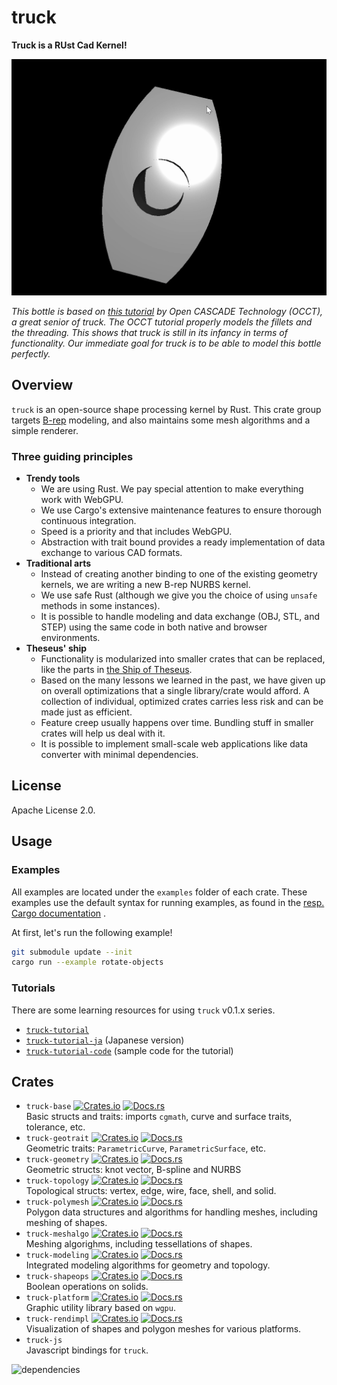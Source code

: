 # truck

**Truck is a RUst Cad Kernel!**

![A bottle modeled with truck](example.gif)

*This bottle is based on [this tutorial](https://dev.opencascade.org/doc/overview/html/occt__tutorial.html)
by Open CASCADE Technology (OCCT), a great senior of truck.
The OCCT tutorial properly models the fillets and the threading.
This shows that truck is still in its infancy in terms of functionality.
Our immediate goal for truck is to be able to model this bottle perfectly.*

## Overview

`truck` is an open-source shape processing kernel by Rust. This crate group targets
[B-rep](https://en.wikipedia.org/wiki/Boundary_representation) modeling,
and also maintains some mesh algorithms and a simple renderer.

### Three guiding principles

- **Trendy tools**
  - We are using Rust. We pay special attention to make everything work with WebGPU.
  - We use Cargo's extensive maintenance features to ensure thorough continuous integration.
  - Speed is a priority and that includes WebGPU.
  - Abstraction with trait bound provides a ready implementation of data exchange to various CAD formats.
- **Traditional arts**
  - Instead of creating another binding to one of the existing geometry kernels, we are writing a new B-rep NURBS kernel.
  - We use safe Rust (although we give you the choice of using `unsafe` methods in some instances).
  - It is possible to handle modeling and data exchange (OBJ, STL, and STEP) using the same code in both native and browser environments.
- **Theseus' ship**
  - Functionality is modularized into smaller crates that can be replaced, like
    the parts in [the Ship of Theseus](https://en.wikipedia.org/wiki/Ship_of_Theseus).
  - Based on the many lessons we learned in the past, we have given up on overall
    optimizations that a single library/crate would afford. A collection of
    individual, optimized crates carries less risk and can be made just as efficient.
  - Feature creep usually happens over time. Bundling stuff in smaller crates will help us deal with it.
  - It is possible to implement small-scale web applications like data converter with minimal dependencies.

## License

Apache License 2.0.

## Usage

### Examples

All examples are located under the `examples` folder of each crate.
These examples use the default syntax for running examples, as found in the
[resp. Cargo documentation](https://doc.rust-lang.org/cargo/reference/cargo-targets.html#examples) .

At first, let's run the following example!

```bash
git submodule update --init
cargo run --example rotate-objects
```

### Tutorials

There are some learning resources for using `truck` v0.1.x series.

- [`truck-tutorial`](https://ricos.gitlab.io/truck-tutorial/v0.1/)
- [`truck-tutorial-ja`](https://ricos.gitlab.io/truck-tutorial-ja/v0.1/)
  (Japanese version)
- [`truck-tutorial-code`](https://github.com/ricosjp/truck-tutorial-code/tree/v0.1)
  (sample code for the tutorial)

## Crates

- `truck-base` [![Crates.io](https://img.shields.io/crates/v/truck-base.svg)](https://crates.io/crates/truck-base) [![Docs.rs](https://docs.rs/truck-base/badge.svg)](https://docs.rs/truck-base)  
Basic structs and traits: imports `cgmath`, curve and surface traits, tolerance, etc.
- `truck-geotrait` [![Crates.io](https://img.shields.io/crates/v/truck-geotrait.svg)](https://crates.io/crates/truck-geotrait) [![Docs.rs](https://docs.rs/truck-geotrait/badge.svg)](https://docs.rs/truck-geotrait)  
Geometric traits: `ParametricCurve`, `ParametricSurface`, etc.
- `truck-geometry` [![Crates.io](https://img.shields.io/crates/v/truck-geometry.svg)](https://crates.io/crates/truck-geometry) [![Docs.rs](https://docs.rs/truck-geometry/badge.svg)](https://docs.rs/truck-geometry)  
Geometric structs: knot vector, B-spline and NURBS
- `truck-topology` [![Crates.io](https://img.shields.io/crates/v/truck-topology.svg)](https://crates.io/crates/truck-topology) [![Docs.rs](https://docs.rs/truck-topology/badge.svg)](https://docs.rs/truck-topology)  
Topological structs: vertex, edge, wire, face, shell, and solid.
- `truck-polymesh` [![Crates.io](https://img.shields.io/crates/v/truck-polymesh.svg)](https://crates.io/crates/truck-polymesh) [![Docs.rs](https://docs.rs/truck-polymesh/badge.svg)](https://docs.rs/truck-polymesh)  
Polygon data structures and algorithms for handling meshes, including meshing of shapes.
- `truck-meshalgo` [![Crates.io](https://img.shields.io/crates/v/truck-meshalgo.svg)](https://crates.io/crates/truck-meshalgo) [![Docs.rs](https://docs.rs/truck-meshalgo/badge.svg)](https://docs.rs/truck-meshalgo)  
Meshing algorighms, including tessellations of shapes.
- `truck-modeling` [![Crates.io](https://img.shields.io/crates/v/truck-modeling.svg)](https://crates.io/crates/truck-modeling) [![Docs.rs](https://docs.rs/truck-modeling/badge.svg)](https://docs.rs/truck-modeling)  
Integrated modeling algorithms for geometry and topology.
- `truck-shapeops` [![Crates.io](https://img.shields.io/crates/v/truck-shapeops.svg)](https://crates.io/crates/truck-shapeops) [![Docs.rs](https://docs.rs/truck-shapeops/badge.svg)](https://docs.rs/truck-shapeops)  
Boolean operations on solids.
- `truck-platform` [![Crates.io](https://img.shields.io/crates/v/truck-platform.svg)](https://crates.io/crates/truck-platform) [![Docs.rs](https://docs.rs/truck-platform/badge.svg)](https://docs.rs/truck-platform)  
Graphic utility library based on `wgpu`.
- `truck-rendimpl` [![Crates.io](https://img.shields.io/crates/v/truck-rendimpl.svg)](https://crates.io/crates/truck-rendimpl) [![Docs.rs](https://docs.rs/truck-rendimpl/badge.svg)](https://docs.rs/truck-rendimpl)  
Visualization of shapes and polygon meshes for various platforms.
- `truck-js`  
Javascript bindings for `truck`.

![dependencies](./dependencies.svg)
